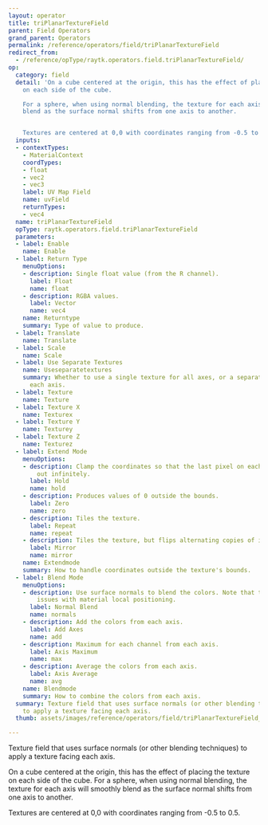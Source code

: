 ```yaml
---
layout: operator
title: triPlanarTextureField
parent: Field Operators
grand_parent: Operators
permalink: /reference/operators/field/triPlanarTextureField
redirect_from:
  - /reference/opType/raytk.operators.field.triPlanarTextureField/
op:
  category: field
  detail: 'On a cube centered at the origin, this has the effect of placing the texture
    on each side of the cube.

    For a sphere, when using normal blending, the texture for each axis will smoothly
    blend as the surface normal shifts from one axis to another.


    Textures are centered at 0,0 with coordinates ranging from -0.5 to 0.5.'
  inputs:
  - contextTypes:
    - MaterialContext
    coordTypes:
    - float
    - vec2
    - vec3
    label: UV Map Field
    name: uvField
    returnTypes:
    - vec4
  name: triPlanarTextureField
  opType: raytk.operators.field.triPlanarTextureField
  parameters:
  - label: Enable
    name: Enable
  - label: Return Type
    menuOptions:
    - description: Single float value (from the R channel).
      label: Float
      name: float
    - description: RGBA values.
      label: Vector
      name: vec4
    name: Returntype
    summary: Type of value to produce.
  - label: Translate
    name: Translate
  - label: Scale
    name: Scale
  - label: Use Separate Textures
    name: Useseparatetextures
    summary: Whether to use a single texture for all axes, or a separate texture for
      each axis.
  - label: Texture
    name: Texture
  - label: Texture X
    name: Texturex
  - label: Texture Y
    name: Texturey
  - label: Texture Z
    name: Texturez
  - label: Extend Mode
    menuOptions:
    - description: Clamp the coordinates so that the last pixel on each side is extended
        out infinitely.
      label: Hold
      name: hold
    - description: Produces values of 0 outside the bounds.
      label: Zero
      name: zero
    - description: Tiles the texture.
      label: Repeat
      name: repeat
    - description: Tiles the texture, but flips alternating copies of it.
      label: Mirror
      name: mirror
    name: Extendmode
    summary: How to handle coordinates outside the texture's bounds.
  - label: Blend Mode
    menuOptions:
    - description: Use surface normals to blend the colors. Note that this can cause
        issues with material local positioning.
      label: Normal Blend
      name: normals
    - description: Add the colors from each axis.
      label: Add Axes
      name: add
    - description: Maximum for each channel from each axis.
      label: Axis Maximum
      name: max
    - description: Average the colors from each axis.
      label: Axis Average
      name: avg
    name: Blendmode
    summary: How to combine the colors from each axis.
  summary: Texture field that uses surface normals (or other blending techniques)
    to apply a texture facing each axis.
  thumb: assets/images/reference/operators/field/triPlanarTextureField_thumb.png

---
```



Texture field that uses surface normals (or other blending techniques) to apply a texture facing each axis.

On a cube centered at the origin, this has the effect of placing the texture on each side of the cube.
For a sphere, when using normal blending, the texture for each axis will smoothly blend as the surface normal shifts from one axis to another.

Textures are centered at 0,0 with coordinates ranging from -0.5 to 0.5.